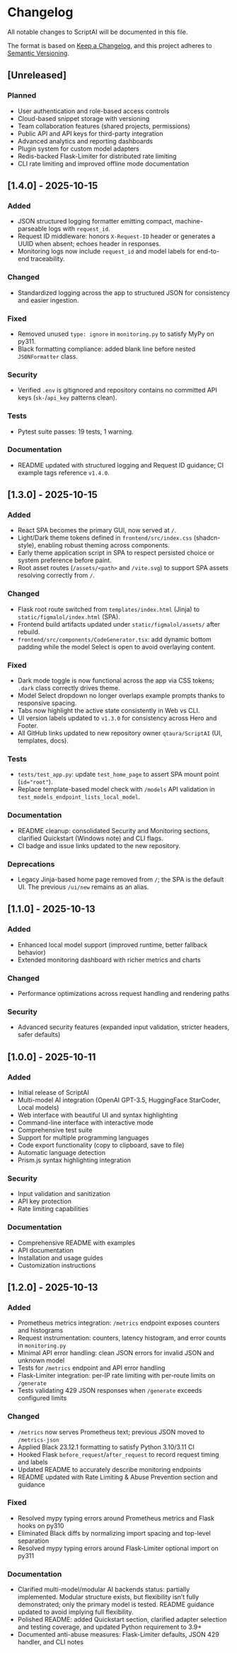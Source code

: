 # Changelog

All notable changes to ScriptAI will be documented in this file.

The format is based on [Keep a Changelog](https://keepachangelog.com/en/1.0.0/),
and this project adheres to [Semantic Versioning](https://semver.org/spec/v2.0.0.html).

## [Unreleased]

### Planned
- User authentication and role-based access controls
- Cloud-based snippet storage with versioning
- Team collaboration features (shared projects, permissions)
- Public API and API keys for third-party integration
- Advanced analytics and reporting dashboards
- Plugin system for custom model adapters
- Redis-backed Flask-Limiter for distributed rate limiting
- CLI rate limiting and improved offline mode documentation

## [1.4.0] - 2025-10-15

### Added
- JSON structured logging formatter emitting compact, machine-parseable logs with `request_id`.
- Request ID middleware: honors `X-Request-ID` header or generates a UUID when absent; echoes header in responses.
- Monitoring logs now include `request_id` and model labels for end-to-end traceability.

### Changed
- Standardized logging across the app to structured JSON for consistency and easier ingestion.

### Fixed
- Removed unused `type: ignore` in `monitoring.py` to satisfy MyPy on py311.
- Black formatting compliance: added blank line before nested `JSONFormatter` class.

### Security
- Verified `.env` is gitignored and repository contains no committed API keys (`sk-`/`api_key` patterns clean).

### Tests
- Pytest suite passes: 19 tests, 1 warning.

### Documentation
- README updated with structured logging and Request ID guidance; CI example tags reference `v1.4.0`.

## [1.3.0] - 2025-10-15

### Added
- React SPA becomes the primary GUI, now served at `/`.
- Light/Dark theme tokens defined in `frontend/src/index.css` (shadcn-style), enabling robust theming across components.
- Early theme application script in SPA to respect persisted choice or system preference before paint.
- Root asset routes (`/assets/<path>` and `/vite.svg`) to support SPA assets resolving correctly from `/`.

### Changed
- Flask root route switched from `templates/index.html` (Jinja) to `static/figmalol/index.html` (SPA).
- Frontend build artifacts updated under `static/figmalol/assets/` after rebuild.
- `frontend/src/components/CodeGenerator.tsx`: add dynamic bottom padding while the model Select is open to avoid overlaying content.

### Fixed
- Dark mode toggle is now functional across the app via CSS tokens; `.dark` class correctly drives theme.
- Model Select dropdown no longer overlaps example prompts thanks to responsive spacing.
- Tabs now highlight the active state consistently in Web vs CLI.
- UI version labels updated to `v1.3.0` for consistency across Hero and Footer.
- All GitHub links updated to new repository owner `qtaura/ScriptAI` (UI, templates, docs).

### Tests
- `tests/test_app.py`: update `test_home_page` to assert SPA mount point (`id="root"`).
- Replace template-based model check with `/models` API validation in `test_models_endpoint_lists_local_model`.

### Documentation
- README cleanup: consolidated Security and Monitoring sections, clarified Quickstart (Windows note) and CLI flags.
- CI badge and issue links updated to the new repository.

### Deprecations
- Legacy Jinja-based home page removed from `/`; the SPA is the default UI. The previous `/ui/new` remains as an alias.

## [1.1.0] - 2025-10-13

### Added
- Enhanced local model support (improved runtime, better fallback behavior)
- Extended monitoring dashboard with richer metrics and charts

### Changed
- Performance optimizations across request handling and rendering paths

### Security
- Advanced security features (expanded input validation, stricter headers, safer defaults)

## [1.0.0] - 2025-10-11

### Added
- Initial release of ScriptAI
- Multi-model AI integration (OpenAI GPT-3.5, HuggingFace StarCoder, Local models)
- Web interface with beautiful UI and syntax highlighting
- Command-line interface with interactive mode
- Comprehensive test suite
- Support for multiple programming languages
- Code export functionality (copy to clipboard, save to file)
- Automatic language detection
- Prism.js syntax highlighting integration

### Security
- Input validation and sanitization
- API key protection
- Rate limiting capabilities

### Documentation
- Comprehensive README with examples
- API documentation
- Installation and usage guides
- Customization instructions

## [1.2.0] - 2025-10-13

### Added
- Prometheus metrics integration: `/metrics` endpoint exposes counters and histograms
- Request instrumentation: counters, latency histogram, and error counts in `monitoring.py`
- Minimal API error handling: clean JSON errors for invalid JSON and unknown model
- Tests for `/metrics` endpoint and API error handling
- Flask-Limiter integration: per-IP rate limiting with per-route limits on `/generate`
- Tests validating 429 JSON responses when `/generate` exceeds configured limits

### Changed
- `/metrics` now serves Prometheus text; previous JSON moved to `/metrics-json`
- Applied Black 23.12.1 formatting to satisfy Python 3.10/3.11 CI
- Hooked Flask `before_request`/`after_request` to record request timing and labels
- Updated README to accurately describe monitoring endpoints
- README updated with Rate Limiting & Abuse Prevention section and guidance

### Fixed
- Resolved mypy typing errors around Prometheus metrics and Flask hooks on py310
- Eliminated Black diffs by normalizing import spacing and top-level separation
 - Resolved mypy typing errors around Flask-Limiter optional import on py311

### Documentation
- Clarified multi-model/modular AI backends status: partially implemented.
  Modular structure exists, but flexibility isn’t fully demonstrated; only the
  primary model is tested. README guidance updated to avoid implying full
  flexibility.
 - Polished README: added Quickstart section, clarified adapter selection and
   testing coverage, and updated Python requirement to 3.9+
 - Documented anti-abuse measures: Flask-Limiter defaults, JSON 429 handler, and CLI notes